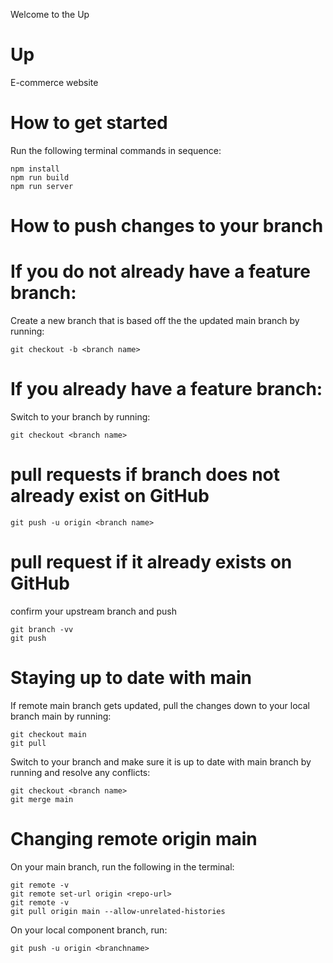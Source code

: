 Welcome to the Up

# Up

E-commerce website

# How to get started

Run the following terminal commands in sequence:

```
npm install
npm run build
npm run server
```

# How to push changes to your branch

# If you do not already have a feature branch:

Create a new branch that is based off the the updated main branch by running:

```
git checkout -b <branch name>
```

# If you already have a feature branch:

Switch to your branch by running:

```
git checkout <branch name>
```

# pull requests if branch does not already exist on GitHub

```
git push -u origin <branch name>
```

# pull request if it already exists on GitHub

confirm your upstream branch and push

```
git branch -vv
git push
```

# Staying up to date with main

If remote main branch gets updated, pull the changes down to your local branch main by running:

```
git checkout main
git pull
```

Switch to your branch and make sure it is up to date with main branch by running and resolve any conflicts:

```
git checkout <branch name>
git merge main
```
# Changing remote origin main

On your main branch, run the following in the terminal:
```
git remote -v
git remote set-url origin <repo-url>
git remote -v
git pull origin main --allow-unrelated-histories
```
On your local component branch, run:
```
git push -u origin <branchname>
